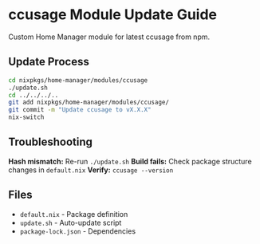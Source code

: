 # ccusage Module Update Guide

Custom Home Manager module for latest ccusage from npm.

## Update Process

```bash
cd nixpkgs/home-manager/modules/ccusage
./update.sh
cd ../../../..
git add nixpkgs/home-manager/modules/ccusage/
git commit -m "Update ccusage to vX.X.X"
nix-switch
```

## Troubleshooting

**Hash mismatch:** Re-run `./update.sh`
**Build fails:** Check package structure changes in `default.nix`
**Verify:** `ccusage --version`

## Files
- `default.nix` - Package definition
- `update.sh` - Auto-update script
- `package-lock.json` - Dependencies